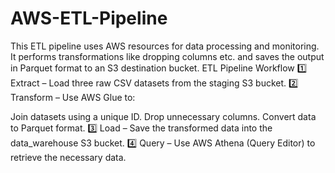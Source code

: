 # AWS-ETL-Pipeline
This ETL pipeline uses AWS resources for data processing and monitoring. It performs transformations like dropping columns etc. and saves the output in Parquet format to an S3 destination bucket.
ETL Pipeline Workflow
1️⃣ Extract – Load three raw CSV datasets from the staging S3 bucket.
2️⃣ Transform – Use AWS Glue to:

Join datasets using a unique ID.
Drop unnecessary columns.
Convert data to Parquet format.
3️⃣ Load – Save the transformed data into the data_warehouse S3 bucket.
4️⃣ Query – Use AWS Athena (Query Editor) to retrieve the necessary data.




